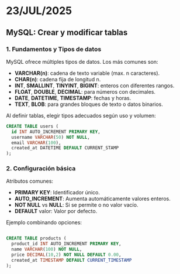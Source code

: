 # 23/JUL/2025

## MySQL: Crear y modificar tablas

### 1. Fundamentos y Tipos de datos

MySQL ofrece múltiples tipos de datos. Los más comunes son:

- **VARCHAR(n)**: cadena de texto variable (max. n caracteres).
- **CHAR(n)**: cadena fija de longitud n.
- **INT**, **SMALLINT**, **TINYINT**, **BIGINT**: enteros con diferentes rangos.
- **FLOAT**, **DOUBLE**, **DECIMAL**: para números con decimales.
- **DATE**, **DATETIME**, **TIMESTAMP**: fechas y horas.
- **TEXT**, **BLOB**: para grandes bloques de texto o datos binarios.

Al definir tablas, elegir tipos adecuados según uso y volumen:
```sql
CREATE TABLE users (
  id INT AUTO_INCREMENT PRIMARY KEY,
  username VARCHAR(50) NOT NULL,
  email VARCHAR(100),
  created_at DATETIME DEFAULT CURRENT_STAMP
);
```

### 2. Configuración básica
Atributos comunes:
  - **PRIMARY KEY**: Identificador único.
  - **AUTO_INCREMENT**: Aumenta automáticamente valores enteros.
  - **NOT NULL** vs **NULL**: Si se permite o no valor vacío.
  - **DEFAULT** valor: Valor por defecto.

Ejemplo combinando opciones:
```sql

CREATE TABLE products (
  product_id INT AUTO_INCREMENT PRIMARY KEY,
  name VARCHAR(100) NOT NULL,
  price DECIMAL(10,2) NOT NULL DEFAULT 0.00,
  created_at TIMESTAMP DEFAULT CURRENT_TIMESTAMP
);
```












